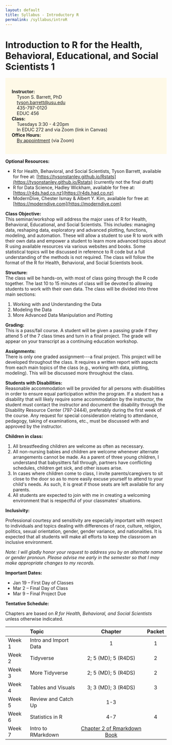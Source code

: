 ```yaml
---
layout: default
title: Syllabus - Introductory R
permalink: /syllabus/introR
---
```


# Introduction to R for the Health, Behavioral, Educational, and Social Scientists 1

<div style="background-color: #FEF9E7; padding: 20px;">

<strong>Instructor:</strong> <br>
&nbsp; &nbsp; Tyson S. Barrett, PhD <br>
&nbsp; &nbsp; tyson.barrett@usu.edu <br>
&nbsp; &nbsp; 435-797-0120 <br>
&nbsp; &nbsp; EDUC 456 <br>
<strong>Class:</strong> <br>
&nbsp; &nbsp; Tuesdays 3:30 - 4:20pm <br>
&nbsp; &nbsp; In EDUC 272 and via Zoom (link in Canvas) <br>
<strong>Office Hours:</strong> <br>
&nbsp; &nbsp; <a href="https://cehsam.usu.edu/ramonline/BookAppt?C=C&T=P&P=181">By appointment</a> (via Zoom)

</div>


**Optional Resources:** 

-	R for Health, Behavioral, and Social Scientists, Tyson Barrett, available for free at: [https://tysonstanley.github.io/Rstats](https://tysonstanley.github.io/Rstats) (currently not the final draft)
- R for Data Science, Hadley Wickham, available for free at: [https://r4ds.had.co.nz](https://r4ds.had.co.nz)
- ModernDive, Chester Ismay & Albert Y. Kim, available for free at: [https://moderndive.com](https://moderndive.com)

**Class Objective:** <br>
This seminar/workshop will address the major uses of R for Health, Behavioral, Educational, and Social Scientists. This includes: managing data, reshaping data, exploratory and advanced plotting, functions, modeling, and automation. These will allow a student to use R to work with their own data and empower a student to learn more advanced topics about R using available resources via various websites and books. Some statistical topics will be discussed in reference to R code but a full understanding of the methods is not required. The class will follow the format of the R for Health, Behavioral, and Social Scientists book.

**Structure:** <br>
The class will be hands-on, with most of class going through the R code together. The last 10 to 15 minutes of class will be devoted to allowing students to work with their own data. The class will be divided into three main sections:

1. Working with and Understanding the Data
2. Modeling the Data
3. More Advanced Data Manipulation and Plotting

**Grading:** <br>
This is a pass/fail course. A student will be given a passing grade if they attend 5 of the 7 class times and turn in a final project. The grade will appear on your transcript as a continuing education workshop.

**Assignments:** <br>
There is only one graded assignment---a final project. This project will be developed throughout the class. It requires a written report with aspects from each main topics of the class (e.g., working with data, plotting, modeling). This will be discussed more throughout the class.

**Students with Disabilities:** <br> 
Reasonable accommodation will be provided for all persons with disabilities in order to ensure equal participation within the program. If a student has a disability that will likely require some accommodation by the instructor, the student must contact the instructor and document the disability through the Disability Resource Center (797-2444), preferably during the first week of the course. Any request for special consideration relating to attendance, pedagogy, taking of examinations, etc., must be discussed with and approved by the instructor. 

**Children in class:**

1. All breastfeeding children are welcome as often as necessary.
2. All non-nursing babies and children are welcome whenever alternate arrangements cannot be made. As a parent of three young children, I understand that babysitters fall through, partners have conflicting schedules, children get sick, and other issues arise.
3. In cases where children come to class, I invite parents/caregivers to sit close to the door so as to more easily excuse yourself to attend to your child's needs. As such, it is great if those seats are left available for any parents.
4. All students are expected to join with me in creating a welcoming environment that is respectful of your classmates' situations.

**Inclusivity:**

Professional courtesy and sensitivity are especially important with respect to individuals and topics dealing with differences of race, culture, religion, politics, sexual orientation, gender, gender variance, and nationalities. It is expected that all students will make all efforts to keep the classroom an inclusive environment. 

*Note: I will gladly honor your request to address you by an alternate name or gender pronoun. Please advise me early in the semester so that I may make appropriate changes to my records.*

**Important Dates:** <br>

- Jan 19 – First Day of Classes
-	Mar 2 – Final Day of Class
-	Mar 9 – Final Project Due

**Tentative Schedule:**

Chapters are based on *R for Health, Behavioral, and Social Scientists* unless otherwise indicated.

| &nbsp;  |     Topic               | Chapter                   | Packet
|---------|:------------------------|:-------------------------:|:-------:
| Week 1  | Intro and Import Data   | 1                         | 1
| Week 2  | Tidyverse               | 2; 5 (MD); 5 (R4DS)       | 2
| Week 3  | More Tidyverse          | 2; 5 (MD); 5 (R4DS)       | 2
| Week 4  | Tables and Visuals      | 3; 3 (MD); 3 (R4DS)       | 3
| Week 5  | Review and Catch Up     | 1-3                       | &nbsp;
| Week 6  | Statistics in R         | 4-7                       | 4
| Week 7  | Intro to RMarkdown      | [Chapter 2 of Rmarkdown Book](https://bookdown.org/yihui/rmarkdown/basics.html) | &nbsp;





